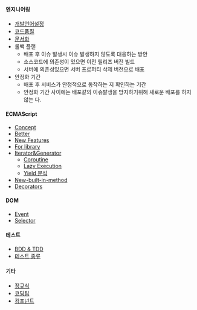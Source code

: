 #### 엔지니어링
- [개발언어설정](개발언어설정)
- [코드품질](코드품질)
- [문서화](문서화)
- 롤백 플랜
  - 배포 후 이슈 발생시 이슈 발생하지 않도록 대응하는 방안
  - 소스코드에 의존성이 있으면 이전 릴리즈 버전 빌드
  - 서버에 의존성있으면 서버 프로퍼티 삭제 버전으로 배포
- 안정화 기간
  - 배포 후 서비스가 안정적으로 동작하는 지 확인하는 기간
  - 안정화 기간 사이에는 배포같의 이슈발생을 방지하기위해 새로운 배포를 하지 않는 다.

#### ECMAScript
- [Concept](Concept)
- [Better](Better)
- [New Features](New+Features)
- [For library](For+library)
- [Iterator&Generator](Iterator&Generator)
  - [Coroutine](Coroutine)
  - [Lazy Execution](Lazy-Execution)
  - [Yield 분석](Yield-분석)
- [New-built-in-method](New-built-in-method)
- [Decorators](Decorators)

#### DOM
- [Event](Event)
- [Selector](Selector)

#### 테스트
- [BDD & TDD](BDD-&-TDD)
- [테스트 종류](%ED%85%8C%EC%8A%A4%ED%8A%B8-%EC%A2%85%EB%A5%98)

#### 기타
- [정규식](정규식)
- [코딩팁](코딩팁)
- [컴포넌트](%EC%BB%B4%ED%8F%AC%EB%84%8C%ED%8A%B8)